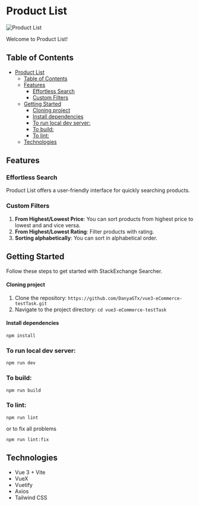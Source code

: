 # Product List

![Product List](https://i.imgur.com/42SMC6b.png)

Welcome to Product List!

## Table of Contents
- [Product List](#product-list)
  - [Table of Contents](#table-of-contents)
  - [Features](#features)
    - [Effortless Search](#effortless-search)
    - [Custom Filters](#custom-filters)
  - [Getting Started](#getting-started)
      - [Cloning project](#cloning-project)
      - [Install dependencies](#install-dependencies)
    - [To run local dev server:](#to-run-local-dev-server)
    - [To build:](#to-build)
    - [To lint:](#to-lint)
  - [Technologies](#technologies)

## Features

### Effortless Search
Product List offers a user-friendly interface for quickly searching products.

### Custom Filters
1. **From Highest/Lowest Price**: You can sort products from highest price to lowest and and vice versa.
2. **From Highest/Lowest Rating**: Filter products with rating.
3. **Sorting alphabetically**: You can sort in alphabetical order.

## Getting Started
Follow these steps to get started with StackExchange Searcher.

#### Cloning project
1. Clone the repository: `https://github.com/DanyaGTx/vue3-eCommerce-testTask.git`
2. Navigate to the project directory: `cd vue3-eCommerce-testTask`

#### Install dependencies

```
npm install
```

### To run local dev server:

```
npm run dev
```

### To build:

```
npm run build
```

### To lint:

```
npm run lint
```

or to fix all problems

```
npm run lint:fix
```

## Technologies
- Vue 3 + Vite
- VueX
- Vuetify
- Axios
- Tailwind CSS
